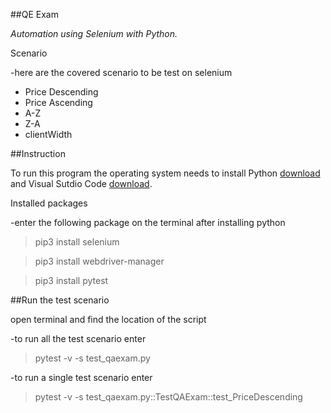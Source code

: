 ##QE Exam

_Automation using Selenium with Python._

Scenario

-here are the covered scenario to be test on selenium
- Price Descending
- Price Ascending
- A-Z
- Z-A
- clientWidth

##Instruction 

To run this program the operating system needs to  install Python [download](https://www.python.org/downloads/) and Visual Sutdio Code [download](https://code.visualstudio.com/).

Installed packages

-enter the following package on the terminal after installing python

>pip3 install selenium

>pip3 install webdriver-manager

>pip3 install pytest


##Run the test scenario

open terminal and find the location of the script

-to run all the test scenario enter
>pytest -v -s test_qaexam.py

-to run a single test scenario enter
>pytest -v -s test_qaexam.py::TestQAExam::test_PriceDescending
